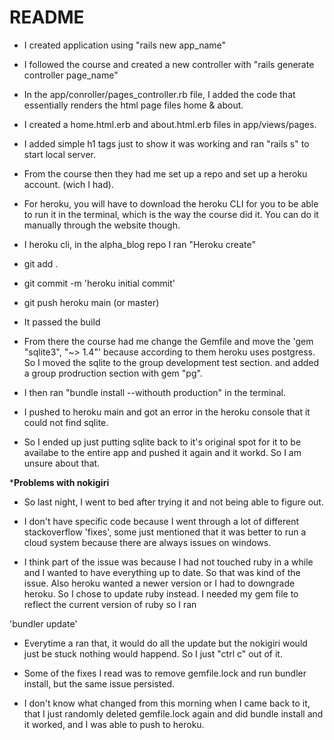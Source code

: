 # README






* I created application using "rails new app_name"

* I followed the course and created a new controller with "rails generate controller page_name"

* In the app/conroller/pages_controller.rb file, I added the code that essentially renders the html page files home & about. 

* I created a home.html.erb and about.html.erb files in app/views/pages. 

* I added simple h1 tags just to show it was working and ran "rails s" to start local server. 

* From the course then they had me set up a repo and set up a heroku account. (wich I had).

* For heroku, you will have to download the heroku CLI for you to be able to run it in the terminal, which is the way the course did it. You can do it manually through the website though. 

* I heroku cli, in the alpha_blog repo I ran "Heroku create"

* git add . 

* git commit -m 'heroku initial commit'

* git push heroku main (or master)

* It passed the build 

* From there the course had me change the Gemfile and move the  'gem "sqlite3", "~> 1.4"' because according to them heroku uses postgress. So I moved the sqlite to the group development test section. and added a group prodruction section with gem "pg". 

* I then ran "bundle install --withouth production" in the terminal. 

* I pushed to heroku main and got an error in the heroku console that it could not find sqlite.

* So I ended up just putting sqlite back to it's original spot for it to be availabe to the entire app and pushed it again and it workd. So I am unsure about that. 



***********************Problems with nokigiri**********************

* So last night, I went to bed after trying it and not being able to figure out. 

* I don't have specific code because I went through a lot of different stackoverflow 'fixes', some just mentioned that it was better to run a cloud system because there are always issues on windows. 

* I think part of the issue was because I had not touched ruby in a while and I wanted to have everything up to date. So that was kind of the issue. Also heroku wanted a newer version or I had to downgrade heroku. So I chose to update ruby instead.  I needed my gem file to reflect the current version of ruby so I ran

'bundler update'

* Everytime a ran that, it would do all the update but the nokigiri would just be stuck nothing would happend. So I just "ctrl c" out of it. 

* Some of the fixes I read was to remove gemfile.lock and run bundler install, but the same issue persisted. 

* I don't know what changed from this morning when I came back to it, that I just randomly deleted gemfile.lock again and did bundle install and it worked, and I was able to push to heroku. 